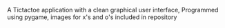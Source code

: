 A Tictactoe application with a clean graphical user interface, 
Programmed using pygame, 
images for x's and o's included in repository
